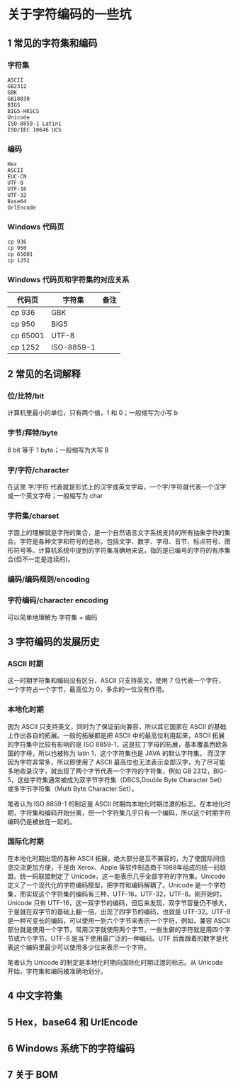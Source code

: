 # 关于字符编码的一些坑

## 1 常见的字符集和编码
### 字符集
    ASCII
    GB2312
    GBK
    GB18030
    BIG5
    BIG5-HKSCS
    Unicode
    ISO-8859-1 Latin1
    ISO/IEC 10646 UCS
### 编码
    Hex
    ASCII
    EUC-CN
    UTF-8
    UTF-16
    UTF-32
    Base64
    UrlEncode
### Windows 代码页
    cp 936
    cp 950
    cp 65001
    cp 1252
### Windows 代码页和字符集的对应关系
代码页|字符集|备注
-|-|-|
cp 936|GBK|
cp 950|BIG5|
cp 65001|UTF-8|
cp 1252|ISO-8859-1|

## 2 常见的名词解释
### 位/比特/bit
计算机里最小的单位，只有两个值，1 和 0；一般缩写为小写 b
### 字节/拜特/byte
8 bit 等于 1 byte；一般缩写为大写 B
### 字/字符/character
在这里 字/字符 代表就是形式上的汉字或英文字母，一个字/字符就代表一个汉字或一个英文字母；一般缩写为 char
### 字符集/charset
字面上的理解就是字符的集合，是一个自然语言文字系统支持的所有抽象字符的集合。字符是各种文字和符号的总称，包括文字、数字、字母、音节、标点符号、图形符号等。计算机系统中提到的字符集准确地来说，指的是已编号的字符的有序集合(但不一定是连续的)。
### 编码/编码规则/encoding
### 字符编码/character encoding
可以简单地理解为 字符集 + 编码

## 3 字符编码的发展历史
### ASCII 时期
这一时期字符集和编码没有区分，ASCII 只支持英文，使用 7 位代表一个字符，一个字符占一个字节，最高位为 0，多余的一位没有作用。
### 本地化时期
因为 ASCII 只支持英文，同时为了保证前向兼容，所以其它国家在 ASCII 的基础上作出各自的拓展。一般的拓展都是把 ASCII 中的最高位利用起来，ASCII 拓展的字符集中比较有影响的是 ISO 8859-1，这是拉丁字母的拓展，基本覆盖西欧各国的字母，所以也被称为 latin 1，这个字符集也是 JAVA 的默认字符集。
而汉字因为字符非常多，所以即使用了 ASCII 最高位也无法表示全部汉字，为了尽可能多地收录汉字，就出现了两个字节代表一个字符的字符集，例如 GB 2312，BIG-5，这些字符集通常被成为双字节字符集（DBCS,Double Byte Character Set）或多字节字符集（Multi Byte Character Set）。

笔者认为 ISO 8859-1 的制定是 ASCII 时期向本地化时期过渡的标志。在本地化时期，字符集和编码开始分离，但一个字符集几乎只有一个编码，所以这个时期字符编码仍是被放在一起的。
### 国际化时期
在本地化时期出现的各种 ASCII 拓展，绝大部分是互不兼容的，为了使国际间信息交流更加方便，于是由 Xerox、Apple 等软件制造商于1988年组成的统一码联盟。统一码联盟制定了 Unicode，这一能表示几乎全部字符的字符集。Unicode 定义了一个现代化的字符编码模型，把字符和编码解耦了。Unicode 是一个字符集，而实现这个字符集的编码有三种，UTF-16，UTF-32，UTF-8。刚开始时，Unicode 只有 UTF-16，这一双字节的编码，但后来发现，双字节容量仍不够大，于是就在双字节的基础上翻一倍，出现了四字节的编码，也就是 UTF-32。UTF-8 是一种可变长的编码，可以使用一到六个字节来表示一个字符，例如，兼容 ASCII 部分就是使用一个字节，常用汉字就使用两个字节，一些生僻的字符就是用四个字节或六个字节。UTF-8 是当下使用最广泛的一种编码。UTF 后面跟着的数字是代表这个编码里最少可以使用多少位来表示一个字符。

笔者认为 Unicode 的制定是本地化时期向国际化时期过渡的标志。从 Unicode 开始，字符集和编码被准确地划分。

## 4 中文字符集

## 5 Hex，base64 和 UrlEncode

## 6 Windows 系统下的字符编码

## 7 关于 BOM